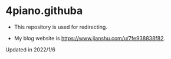 # 4piano.githuba

- This repository is used for redirecting. 

- My blog website is https://www.jianshu.com/u/7fe938838f82.

Updated in 2022/1/6
